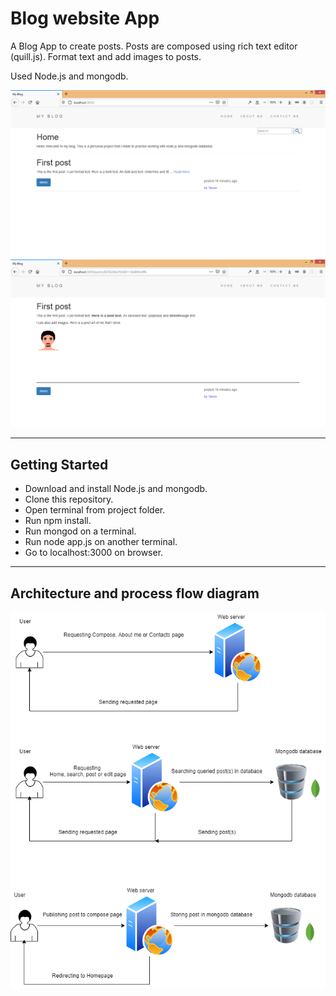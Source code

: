 # Blog website App

A Blog App to create posts. Posts are composed using rich text editor (quill.js). Format text and add images to posts.

Used Node.js and mongodb.

![homepage](./homepage.png "homepage")
![postpage](./postpage.png "homepage")

---

## Getting Started

- Download and install Node.js and mongodb.
- Clone this repository.
- Open terminal from project folder.
- Run npm install.
- Run mongod on a terminal.
- Run node app.js on another terminal.
- Go to localhost:3000 on browser.

---

## Architecture and process flow diagram

![flow-diagram](./flow-diagram.png)
